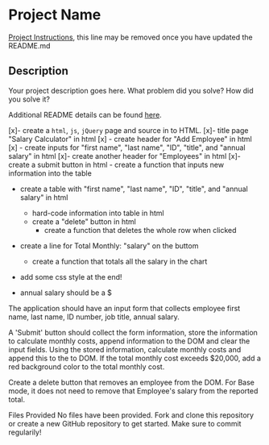 # Project Name

[Project Instructions](./INSTRUCTIONS.md), this line may be removed once you have updated the README.md

## Description

Your project description goes here. What problem did you solve? How did you solve it?

Additional README details can be found [here](https://github.com/PrimeAcademy/github-finalization-assignment).

[x]- create a `html`, `js`, `jQuery` page and source in to HTML.
[x]- title page "Salary Calculator" in html
  [x]  - create header for "Add Employee" in html
      [x]  - create inputs for "first name", "last name", "ID", "title", and "annual salary" in html
    [x]- create another header for "Employees" in html
        [x]- create a submit button in html
            - create a function that inputs new information into the table
- create a table with "first name", "last name", "ID", "title", and "annual salary" in html
    - hard-code information into table in html
    - create a "delete" button in html
        - create a function that deletes the whole row when clicked
- create a line for Total Monthly: "salary" on the buttom
    - create a function that totals all the salary in the chart
- add some css style at the end!

- annual salary should be a $

The application should have an input form that collects employee first name, last name, ID number, job title, annual salary.

A 'Submit' button should collect the form information, store the information to calculate monthly costs, append information to the DOM and clear the input fields. Using the stored information, calculate monthly costs and append this to the to DOM. If the total monthly cost exceeds $20,000, add a red background color to the total monthly cost.

Create a delete button that removes an employee from the DOM. For Base mode, it does not need to remove that Employee's salary from the reported total.

Files Provided
No files have been provided. Fork and clone this repository or create a new GitHub repository to get started. Make sure to commit regularily!